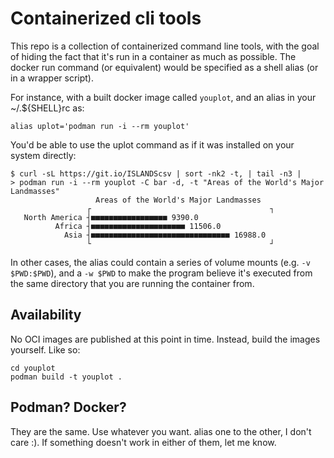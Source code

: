 # Containerized cli tools

This repo is a collection of containerized command line tools,
with the goal of hiding the fact that it's run in a container as
much as possible. The docker run command (or equivalent) would be
specified as a shell alias (or in a wrapper script).

For instance, with a built docker image called `youplot`, and an
alias in your ~/.${SHELL}rc as:

    alias uplot='podman run -i --rm youplot'

You'd be able to use the uplot command as if it was installed on
your system directly:

```
$ curl -sL https://git.io/ISLANDScsv | sort -nk2 -t, | tail -n3 |
> podman run -i --rm youplot -C bar -d, -t "Areas of the World's Major Landmasses"
                   Areas of the World's Major Landmasses
                 ┌                                        ┐
   North America ┤■■■■■■■■■■■■■■■■■ 9390.0
          Africa ┤■■■■■■■■■■■■■■■■■■■■■ 11506.0
            Asia ┤■■■■■■■■■■■■■■■■■■■■■■■■■■■■■■■ 16988.0
                 └                                        ┘
```

In other cases, the alias could contain a series of volume mounts
(e.g. `-v $PWD:$PWD`), and a `-w $PWD` to make the program
believe it's executed from the same directory that you are
running the container from.

## Availability

No OCI images are published at this point in time. Instead, build
the images yourself. Like so:

```
cd youplot
podman build -t youplot .
```

## Podman? Docker?

They are the same. Use whatever you want. alias one to the other, I don't
care :). If something doesn't work in either of them, let me know.
